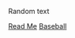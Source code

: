 Random text

[Read Me](https://github.com/LPCardinals/1600Markdown/blob/main/README.md)
[Baseball](https://github.com/LPCardinals/1600Markdown/blob/main/baseball.md)
